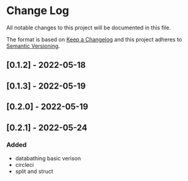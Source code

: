 # Change Log

All notable changes to this project will be documented in this file.

The format is based on [Keep a Changelog](http://keepachangelog.com/)
and this project adheres to [Semantic Versioning](http://semver.org/).

## [0.1.2] - 2022-05-18
## [0.1.3] - 2022-05-19
## [0.2.0] - 2022-05-19
## [0.2.1] - 2022-05-24

### Added
- databathing basic verison
- circleci
- split and struct